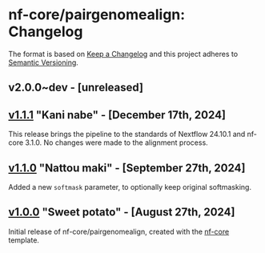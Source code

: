 # nf-core/pairgenomealign: Changelog

The format is based on [Keep a Changelog](https://keepachangelog.com/en/1.0.0/)
and this project adheres to [Semantic Versioning](https://semver.org/spec/v2.0.0.html).

## v2.0.0~dev - [unreleased]

## [v1.1.1](https://github.com/nf-core/pairgenomealign/releases/tag/1.1.1) "Kani nabe" - [December 17th, 2024]

This release brings the pipeline to the standards of Nextflow 24.10.1 and
nf-core 3.1.0. No changes were made to the alignment process.

## [v1.1.0](https://github.com/nf-core/pairgenomealign/releases/tag/1.1.0) "Nattou maki" - [September 27th, 2024]

Added a new `softmask` parameter, to optionally keep original softmasking.

## [v1.0.0](https://github.com/nf-core/pairgenomealign/releases/tag/1.0.0) "Sweet potato" - [August 27th, 2024]

Initial release of nf-core/pairgenomealign, created with the [nf-core](https://nf-co.re/) template.
